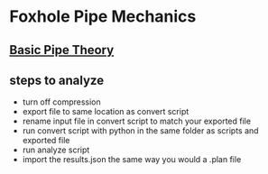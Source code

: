 # Foxhole Pipe Mechanics

## [Basic Pipe Theory](pipe_thoery.md)

## steps to analyze 

- turn off compression
- export file to same location as convert script
- rename input file in convert script to match your exported file
- run convert script with python in the same folder as scripts and exported file
- run analyze script
- import the results.json the same way you would a .plan file